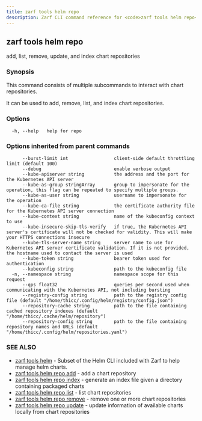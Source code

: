 ```yaml
---
title: zarf tools helm repo
description: Zarf CLI command reference for <code>zarf tools helm repo</code>.
---
```


## zarf tools helm repo

add, list, remove, update, and index chart repositories

### Synopsis


This command consists of multiple subcommands to interact with chart repositories.

It can be used to add, remove, list, and index chart repositories.


### Options

```
  -h, --help   help for repo
```

### Options inherited from parent commands

```
      --burst-limit int                 client-side default throttling limit (default 100)
      --debug                           enable verbose output
      --kube-apiserver string           the address and the port for the Kubernetes API server
      --kube-as-group stringArray       group to impersonate for the operation, this flag can be repeated to specify multiple groups.
      --kube-as-user string             username to impersonate for the operation
      --kube-ca-file string             the certificate authority file for the Kubernetes API server connection
      --kube-context string             name of the kubeconfig context to use
      --kube-insecure-skip-tls-verify   if true, the Kubernetes API server's certificate will not be checked for validity. This will make your HTTPS connections insecure
      --kube-tls-server-name string     server name to use for Kubernetes API server certificate validation. If it is not provided, the hostname used to contact the server is used
      --kube-token string               bearer token used for authentication
      --kubeconfig string               path to the kubeconfig file
  -n, --namespace string                namespace scope for this request
      --qps float32                     queries per second used when communicating with the Kubernetes API, not including bursting
      --registry-config string          path to the registry config file (default "/home/thicc/.config/helm/registry/config.json")
      --repository-cache string         path to the file containing cached repository indexes (default "/home/thicc/.cache/helm/repository")
      --repository-config string        path to the file containing repository names and URLs (default "/home/thicc/.config/helm/repositories.yaml")
```

### SEE ALSO

* [zarf tools helm](/cli/commands/zarf_tools_helm/)	 - Subset of the Helm CLI included with Zarf to help manage helm charts.
* [zarf tools helm repo add](/cli/commands/zarf_tools_helm_repo_add/)	 - add a chart repository
* [zarf tools helm repo index](/cli/commands/zarf_tools_helm_repo_index/)	 - generate an index file given a directory containing packaged charts
* [zarf tools helm repo list](/cli/commands/zarf_tools_helm_repo_list/)	 - list chart repositories
* [zarf tools helm repo remove](/cli/commands/zarf_tools_helm_repo_remove/)	 - remove one or more chart repositories
* [zarf tools helm repo update](/cli/commands/zarf_tools_helm_repo_update/)	 - update information of available charts locally from chart repositories

